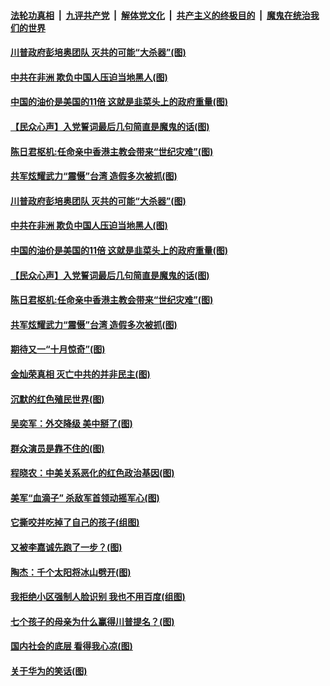 ####  [法轮功真相](../../../../basic/blob/master/README.md?t=09301202) &nbsp;|&nbsp; [九评共产党](../../../../9ping.md/blob/master/README.md?t=09301202) &nbsp;|&nbsp; [解体党文化](../../../../jtdwh.md/blob/master/README.md?t=09301202)  &nbsp;|&nbsp; [共产主义的终极目的](../../../../gczydzjmd.md/blob/master/README.md?t=09301202) &nbsp;|&nbsp; [魔鬼在统治我们的世界](../../../../mgztzwmdsj.md/blob/master/README.md?t=09301202) 

#### [川普政府彭培奥团队 灭共的可能“大杀器”(图)](../pages/p4/947700.md?t=09301202) 

#### [中共在非洲 欺负中国人压迫当地黑人(图)](../pages/p4/947714.md?t=09301202) 

#### [中国的油价是美国的11倍 这就是韭菜头上的政府重量(图)](../pages/p4/947723.md?t=09301202) 

#### [【民众心声】入党誓词最后几句简直是魔鬼的话(图)](../pages/p4/947219.md?t=09301202) 

#### [陈日君枢机:任命亲中香港主教会带来“世纪灾难”(图)](../pages/p4/947717.md?t=09301202) 

#### [共军炫耀武力“震慑”台湾 造假多次被抓(图)](../pages/p4/947711.md?t=09301202) 

#### [川普政府彭培奥团队 灭共的可能“大杀器”(图)](../pages/p4/947700.md?t=09301202) 

#### [中共在非洲 欺负中国人压迫当地黑人(图)](../pages/p4/947714.md?t=09301202) 

#### [中国的油价是美国的11倍 这就是韭菜头上的政府重量(图)](../pages/p4/947723.md?t=09301202) 

#### [【民众心声】入党誓词最后几句简直是魔鬼的话(图)](../pages/p4/947219.md?t=09301202) 

#### [陈日君枢机:任命亲中香港主教会带来“世纪灾难”(图)](../pages/p4/947717.md?t=09301202) 

#### [共军炫耀武力“震慑”台湾 造假多次被抓(图)](../pages/p4/947711.md?t=09301202) 

#### [期待又一“十月惊奇”(图)](../pages/p4/947708.md?t=09301202) 

#### [金灿荣真相 灭亡中共的并非民主(图)](../pages/p4/947641.md?t=09301202) 

#### [沉默的红色殖民世界(图)](../pages/p4/947624.md?t=09301202) 

#### [吴奕军：外交降级 美中掰了(图)](../pages/p4/947621.md?t=09301202) 

#### [群众演员是靠不住的(图)](../pages/p4/947619.md?t=09301202) 

#### [程晓农：中美关系恶化的红色政治基因(图)](../pages/p4/947617.md?t=09301202) 

#### [美军“血滴子” 杀敌军首领动摇军心(图)](../pages/p4/947616.md?t=09301202) 

#### [它撕咬并吃掉了自己的孩子(组图)](../pages/p4/947554.md?t=09301202) 

#### [又被李嘉诚先跑了一步？(图)](../pages/p4/947504.md?t=09301202) 

#### [陶杰：千个太阳将冰山劈开(图)](../pages/p4/947502.md?t=09301202) 

#### [我拒绝小区强制人脸识别 我也不用百度(组图)](../pages/p4/947498.md?t=09301202) 

#### [七个孩子的母亲为什么赢得川普提名？(图)](../pages/p4/947499.md?t=09301202) 

#### [国内社会的底层 看得我心凉(图)](../pages/p4/947497.md?t=09301202) 

#### [关于华为的笑话(图)](../pages/p4/947496.md?t=09301202) 

